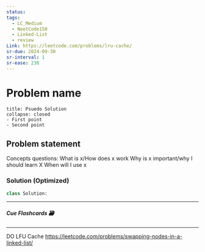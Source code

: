 ```yaml
---
status: 
tags:
  - LC_Medium
  - NeetCode150
  - Linked-List
  - review
Link: https://leetcode.com/problems/lru-cache/
sr-due: 2024-09-30
sr-interval: 1
sr-ease: 230
---
```


# Problem name
```ad-tldr
title: Psuedo Solution
collapse: closed
- First point
- Second point
```
## Problem statement

Concepts questions:
What is x/How does x work
Why  is x important/why I should learn X
When will I use x
### Solution (Optimized)
```python
class Solution:

```

---
##### Cue Flashcards 🗃

---

DO LFU Cache
https://leetcode.com/problems/swapping-nodes-in-a-linked-list/